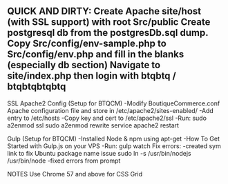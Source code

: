QUICK AND DIRTY:
Create Apache site/host (with SSL support) with root Src/public
Create postgresql db from the postgresDb.sql dump.
Copy Src/config/env-sample.php to Src/config/env.php and fill in the blanks (especially db section)
Navigate to site/index.php then login with btqbtq / btqbtqbtqbtq
--------------------------------------------------------

SSL Apache2 Config (Setup for BTQCM)
-Modify BoutiqueCommerce.conf Apache configuration file and store in /etc/apache2/sites-enabled/
-Add entry to /etc/hosts
-Copy key and cert to /etc/apache2/ssl
-Run:
	sudo a2enmod ssl
	sudo a2enmod rewrite
	service apache2 restart

Gulp (Setup for BTQCM)
-Installed Node & npm using apt-get
-How To Get Started with Gulp.js on your VPS
-Run:
	gulp watch
	Fix errors:
-created sym link to fix Ubuntu package name issue
sudo ln -s /usr/bin/nodejs /usr/bin/node
-fixed errors from prompt

NOTES
Use Chrome 57 and above for CSS Grid
